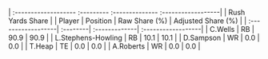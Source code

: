 | :------------------- :--------- :-------------- :------------------|
|                          Rush Yards Share                          |
| Player             | Position | Raw Share (%) | Adjusted Share (%) |
| :------------------| :--------| :-------------| :------------------|
| C.Wells            | RB       | 90.9          | 90.9               |
| L.Stephens-Howling | RB       | 10.1          | 10.1               |
| D.Sampson          | WR       | 0.0           | 0.0                |
| T.Heap             | TE       | 0.0           | 0.0                |
| A.Roberts          | WR       | 0.0           | 0.0                |